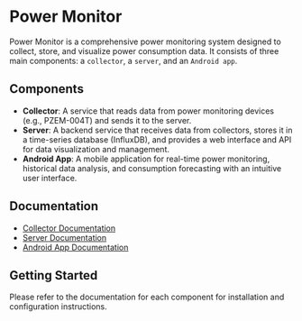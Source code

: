 # Power Monitor

Power Monitor is a comprehensive power monitoring system designed to collect, store, and visualize power consumption data. It consists of three main components: a `collector`, a `server`, and an `Android app`.

## Components

- **Collector**: A service that reads data from power monitoring devices (e.g., PZEM-004T) and sends it to the server.
- **Server**: A backend service that receives data from collectors, stores it in a time-series database (InfluxDB), and provides a web interface and API for data visualization and management.
- **Android App**: A mobile application for real-time power monitoring, historical data analysis, and consumption forecasting with an intuitive user interface.

## Documentation

- [Collector Documentation](./collector/README.md)
- [Server Documentation](./server/README.md)
- [Android App Documentation](./android/README.md)

## Getting Started

Please refer to the documentation for each component for installation and configuration instructions. 